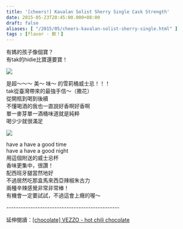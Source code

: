 ```yaml
---
title: '[cheers!] Kavalan Solist Sherry Single Cask Strength'
date: 2015-05-23T20:45:00.000+08:00
draft: false
aliases: [ "/2015/05/cheers-kavalan-solist-sherry-single.html" ]
tags : [flavor - 飲！]
---
```


有媽的孩子像個寶？  
有tak的hidie比寶還要寶！  

[![](https://farm9.staticflickr.com/8835/17710395431_ab75b032cb_z.jpg)](https://farm9.staticflickr.com/8835/17710395431_ab75b032cb_z.jpg)

是超～～～ 美～ 味～ 的雪莉桶威士忌！！！  
tak從臺灣帶來的最強手信～（撒花）  
從開瓶到喝到後續  
不懂喝酒的我也一直說好香啊好香啊  
單一麥芽單一酒桶味道就是純粹  
喝少少就很滿足  

[![](https://farm6.staticflickr.com/5326/17683773836_b3380b3e9c_z.jpg)](https://farm6.staticflickr.com/5326/17683773836_b3380b3e9c_z.jpg)

have a have a good time  
have a have a good night  
用這個附送的威士忌杯  
香味更集中，很讚！  
配西班牙腿當然地好  
不過居然吃那盒馬來西亞辣椒朱古力  
兩種辛辣感覺非常非常棒！  
有機會一定要試試，不過這會上癮的喔～  
  
\-----------------------------------------------  
  
延伸閱讀：[\[chocolate\] VEZZO - hot chili chocolate](http://www.hidie.net/2015/03/chocolate-vezzo-hot-chili-chocolate.html)